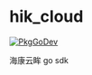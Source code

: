 # hik_cloud

[![PkgGoDev](https://pkg.go.dev/badge/Insua/hik_cloud)](https://pkg.go.dev/Insua/hik_cloud)

海康云眸 go sdk
